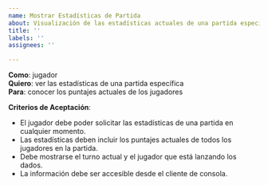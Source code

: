 ```yaml
---
name: Mostrar Estadísticas de Partida
about: Visualización de las estadísticas actuales de una partida específica.
title: ''
labels: ''
assignees: ''

---
```


**Como**: jugador  
**Quiero**: ver las estadísticas de una partida específica  
**Para**: conocer los puntajes actuales de los jugadores  

**Criterios de Aceptación**:
- El jugador debe poder solicitar las estadísticas de una partida en cualquier momento.
- Las estadísticas deben incluir los puntajes actuales de todos los jugadores en la partida.
- Debe mostrarse el turno actual y el jugador que está lanzando los dados.
- La información debe ser accesible desde el cliente de consola.
